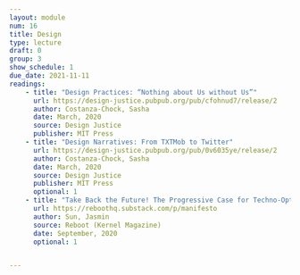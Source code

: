 ```yaml
---
layout: module
num: 16
title: Design
type: lecture
draft: 0
group: 3
show_schedule: 1
due_date: 2021-11-11
readings:
    - title: "Design Practices: “Nothing about Us without Us”"
      url: https://design-justice.pubpub.org/pub/cfohnud7/release/2
      author: Costanza-Chock, Sasha
      date: March, 2020
      source: Design Justice
      publisher: MIT Press
    - title: "Design Narratives: From TXTMob to Twitter"
      url: https://design-justice.pubpub.org/pub/0v6035ye/release/2
      author: Costanza-Chock, Sasha
      date: March, 2020
      source: Design Justice
      publisher: MIT Press
      optional: 1
    - title: "Take Back the Future! The Progressive Case for Techno-Optimism"
      url: https://reboothq.substack.com/p/manifesto
      author: Sun, Jasmin
      source: Reboot (Kernel Magazine)
      date: September, 2020
      optional: 1


---
```

